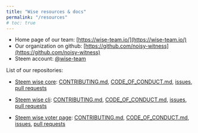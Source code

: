 ```yaml
---
title: "Wise resources & docs"
permalink: "/resources"
# toc: true
---
```


- Home page of our team: [https://wise-team.io/](https://wise-team.io/)
- Our organization on github: [https://github.com/noisy-witness](https://github.com/noisy-witness)
- Steem account: [@wise-team](https://steemit.com/@wise-team)

List of our repositories:

- [Steem wise core](https://github.com/noisy-witness/steem-wise-core): [CONTRIBUTING.md](https://github.com/noisy-witness/steem-wise-core/blob/master/CONTRIBUTING.md), [CODE_OF_CONDUCT.md](https://github.com/noisy-witness/steem-wise-core/blob/master/CODE_OF_CONDUCT.md), [issues](https://github.com/noisy-witness/steem-wise-core/issues), [pull requests](https://github.com/noisy-witness/steem-wise-core/pulls)

- [Steem wise cli](https://github.com/noisy-witness/steem-wise-cli): [CONTRIBUTING.md](https://github.com/noisy-witness/steem-wise-cli/blob/master/CONTRIBUTING.md), [CODE_OF_CONDUCT.md](https://github.com/noisy-witness/steem-wise-cli/blob/master/CODE_OF_CONDUCT.md), [issues](https://github.com/noisy-witness/steem-wise-cli/issues), [pull requests](https://github.com/noisy-witness/steem-wise-cli/pulls)

- [Steem wise voter page](https://github.com/noisy-witness/steem-wise-voter-page): [CONTRIBUTING.md](https://github.com/noisy-witness/steem-wise-voter-page/blob/master/CONTRIBUTING.md), [CODE_OF_CONDUCT.md](https://github.com/noisy-witness/steem-wise-voter-page/blob/master/CODE_OF_CONDUCT.md), [issues](https://github.com/noisy-witness/steem-wise-voter-page/issues), [pull requests](https://github.com/noisy-witness/steem-wise-voter-page/pulls)
